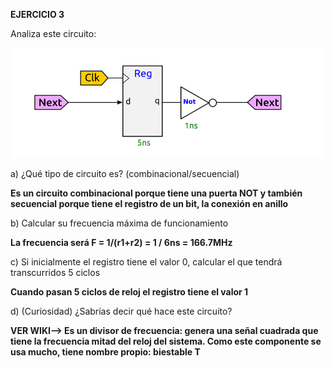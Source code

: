 **EJERCICIO 3**

Analiza este circuito:

![Image text](https://github.com/yolandalillo/2021-2022-ASAII/blob/main/S06/images/ejercicio3.png)


a) ¿Qué tipo de circuito es? (combinacional/secuencial)

**Es un circuito combinacional porque tiene una puerta NOT y también secuencial porque tiene el registro de un bit, la conexión en anillo**

b) Calcular su frecuencia máxima de funcionamiento

**La frecuencia será F = 1/(r1+r2) = 1 / 6ns =  166.7MHz**

c) Si inicialmente el registro tiene el valor 0, calcular el que tendrá transcurridos 5 ciclos

**Cuando pasan 5 ciclos de reloj el registro tiene el valor 1**

d) (Curiosidad) ¿Sabrías decir qué hace este circuito?

**VER WIKI--> Es un divisor de frecuencia: genera una señal cuadrada que tiene la frecuencia mitad del reloj del sistema. Como este componente se usa mucho, tiene nombre propio: biestable T**
